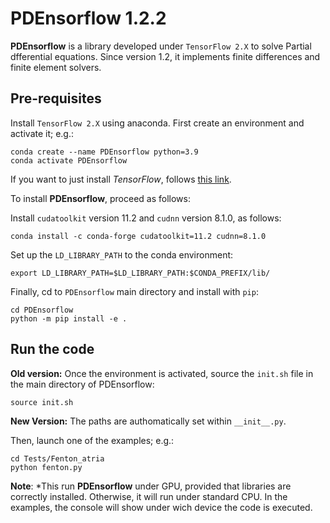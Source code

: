 # PDEnsorflow 1.2.2

**PDEnsorflow**  is a library developed under `TensorFlow 2.X` to solve Partial dfferential equations.
Since version 1.2, it implements finite differences and finite element solvers.


## Pre-requisites
Install `TensorFlow 2.X` using anaconda. First create an environment and activate it; e.g.: 

```
conda create --name PDEnsorflow python=3.9
conda activate PDEnsorflow
```

If you want to just install *TensorFlow*, follows  [this link](https://www.tensorflow.org/install/pip). 

To install **PDEnsorflow**, proceed as follows:

Install `cudatoolkit` version 11.2 and `cudnn` version 8.1.0, as follows:
```
conda install -c conda-forge cudatoolkit=11.2 cudnn=8.1.0
```
Set up the `LD_LIBRARY_PATH` to the conda environment:
```
export LD_LIBRARY_PATH=$LD_LIBRARY_PATH:$CONDA_PREFIX/lib/
```
Finally, cd to `PDEnsorflow` main directory and install with `pip`:
```
cd PDEnsorflow
python -m pip install -e .
```


## Run the code


**Old version:** Once the environment is activated, source the `init.sh` file in the main directory of PDEnsorflow:

```
source init.sh
```

**New Version:** The paths are authomatically set within `__init__.py`.

Then, launch one of the examples; e.g.:

```
cd Tests/Fenton_atria
python fenton.py
```


**Note**: *This run **PDEnsorflow** under GPU, provided that libraries are correctly installed. Otherwise, it will run under standard CPU. 
In the examples, the console will show under wich device the code is executed.
